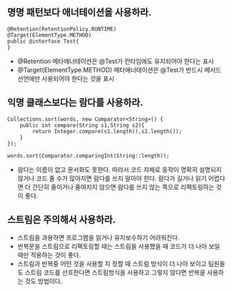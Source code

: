 ## 명명 패턴보다 애너테이션을 사용하라.
```
@Retention(RetentionPolicy.RUNTIME)
@Target(ElementType.METHOD)
public @interface Test{
}
```
- @Retention 메타애너테이션은 @Test가 런타임에도 유지되어야 한다는 표시
- @Target(ElementType.METHOD) 메타애너테이션은 @Test가 반드시 메서드 선언에만 사용되어야 한다는 것을 표시

## 익명 클래스보다는 람다를 사용하라.
```
Collections.sort(words, new Comparator<String>() {
    public int compare(String s1,String s2){
        return Integer.compare(s1.length(),s2.length());
    }
});
```
```
words.sort(Comparator.comparingInt(String::length));
```


- 람다는 이름이 없고 문서화도 못한다. 따라서 코드 자체로 동작이 명확히 설명되지 않거나 코드 줄 수가 많아지면 람다를 쓰지 말아야 한다. 람다가 길거나 읽기 어렵다면 더 간단히 줄이거나 줄여지지 않으면 람다를 쓰지 않는 쪽으로 리팩토링하는 것이 좋다.

## 스트림은 주의해서 사용하라.
- 스트림을 과용하면 프로그램을 읽거나 유지보수하기 어려워진다.
- 반복문을 스트림으로 리팩토링할 때는 스트림을 사용했을 때 코드가 더 나아 보일 때만 적용하는 것이 좋다.
- 스트림과 반복중 어떤 것을 사용할 지 정할 때 스트림 방식이 더 나아 보이고 팀원들도 스트림 코드를 선호한다면 스트림방식을 사용하고 그렇지 않다면 반복을 사용하는 것도 방법이다.